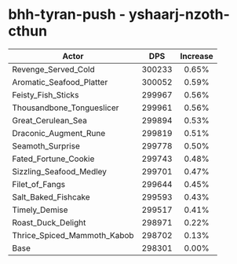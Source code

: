 # bhh-tyran-push - yshaarj-nzoth-cthun
| Actor | DPS | Increase |
|---|:---:|:---:|
|Revenge_Served_Cold|300233|0.65%|
|Aromatic_Seafood_Platter|300052|0.59%|
|Feisty_Fish_Sticks|299967|0.56%|
|Thousandbone_Tongueslicer|299961|0.56%|
|Great_Cerulean_Sea|299894|0.53%|
|Draconic_Augment_Rune|299819|0.51%|
|Seamoth_Surprise|299778|0.50%|
|Fated_Fortune_Cookie|299743|0.48%|
|Sizzling_Seafood_Medley|299701|0.47%|
|Filet_of_Fangs|299644|0.45%|
|Salt_Baked_Fishcake|299593|0.43%|
|Timely_Demise|299517|0.41%|
|Roast_Duck_Delight|298971|0.22%|
|Thrice_Spiced_Mammoth_Kabob|298702|0.13%|
|Base|298301|0.00%|

